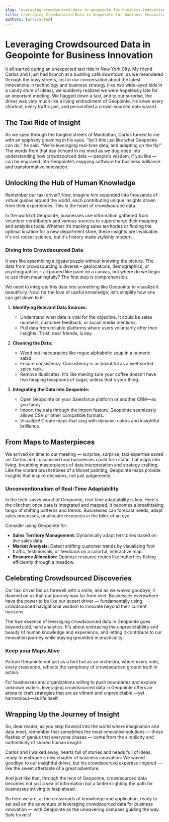 ```yaml
---
slug: leveraging-crowdsourced-data-in-geopointe-for-business-innovation
title: Leveraging Crowdsourced Data in Geopointe for Business Innovation
authors: [undirected]
---
```



# Leveraging Crowdsourced Data in Geopointe for Business Innovation

It all started during an unexpected taxi ride in New York City. My friend Carlos and I just had brunch at a bustling café downtown, as we meandered through the busy streets, lost in our conversation about the latest innovations in technology and business strategy (like two wide-eyed kids in a candy store of ideas), we suddenly realized we were hopelessly late for an important meeting. We flagged down a taxi, and to our surprise, the driver was very much like a living embodiment of Geopointe. He knew every shortcut, every traffic jam, and personified a crowd-sourced data wizard.

## The Taxi Ride of Insight

As we sped through the tangled streets of Manhattan, Carlos turned to me with an epiphany gleaming in his eyes. “Isn't this just like what Geopointe can do,” he said. “We’re leveraging real-time data, and adapting on the fly!” The words from that day echoed in my mind as we dug deep into understanding how crowdsourced data — people's wisdom, if you like — can be engraved into Geopointe’s mapping software for business brilliance and transformative innovation. 

## Unlocking the Hub of Human Knowledge 

Remember our taxi driver? Now, imagine him expanded into thousands of virtual guides around the world, each contributing unique insights drawn from their experiences. This is the heart of crowdsourced data. 

In the world of Geopointe, businesses use information gathered from volunteer contributors and various sources to supercharge their mapping and analytics tools. Whether it’s tracking sales territories or finding the optimal location for a new department store, these insights are invaluable. It's not rocket science, but it's history made stylishly modern.

### Diving Into Crowdsourced Data

It was like assembling a jigsaw puzzle without knowing the picture. The data from crowdsourcing is diverse – geolocations, demographics, or psychographics – all poured like paint on a canvas, but where do we begin to use them meaningfully? The first step is comprehension.

We need to integrate this data into something like Geopointe to visualize it beautifully. Now, for the love of useful knowledge, let’s simplify how one can get down to it:

1. **Identifying Relevant Data Sources:** 
   - Understand what data is vital for the objective. It could be sales numbers, customer feedback, or social media mentions.
   - Pull data from reliable platforms where users voluntarily offer their insights. Trust, dear friends, is key.

2. **Cleaning the Data:**
   - Weed out inaccuracies like rogue alphabetic soup in a numeric salad.
   - Ensure consistency. Consistency is as beautiful as a well-sorted spice rack.
   - Remove duplicates. It's like making sure your coffee doesn’t have two heaping teaspoons of sugar, unless that's your thing.

3. **Integrating the Data into Geopointe:**
   - Open Geopointe on your Salesforce platform or another CRM—as you fancy.
   - Import the data through the import feature. Geopointe seamlessly allows CSV or other compatible formats.
   - Visualize! Create maps that sing with dynamic colors and insightful brilliance.

## From Maps to Masterpieces

We arrived on time to our meeting — surprise, surprise, taxi expertise saved us! Carlos and I discussed how businesses could turn static, flat maps into living, breathing masterpieces of data interpretation and strategy crafting. Like the vibrant brushstrokes of a Monet painting, Geopointe maps provide insights that inspire decisions, not just judgements. 

### Unconventionalism of Real-Time Adaptability 

In the tech-savvy world of Geopointe, real-time adaptability is key. Here's the clincher: once data is integrated and mapped, it becomes a breathtaking tango of shifting patterns and trends. Businesses can forecast needs, adapt sales processes, or allocate resources in the blink of an eye.

Consider using Geopointe for:
- **Sales Territory Management:** Dynamically adapt territories based on live sales data.
- **Market Analysis:** Detect shifting customer trends by visualizing foot traffic, testimonials, or feedback on a colorful, interactive map.
- **Resource Allocation:** Optimize resource routes like butterflies flitting efficiently through a meadow.

## Celebrating Crowdsourced Discoveries

Our taxi driver bid us farewell with a smile, and as we waved goodbye, it dawned on us that our journey was far from over. Businesses everywhere have the power to be like our expert driver — fundamentally using crowdsourced navigational wisdom to innovate beyond their current horizons.

The true essence of leveraging crowdsourced data in Geopointe goes beyond cold, hard analytics. It's about embracing the unpredictability and beauty of human knowledge and experience, and letting it contribute to our innovation journey while staying grounded in practicality. 

### Keep your Maps Alive

Picture Geopointe not just as a tool but as an orchestra, where every note, every crescendo, reflects the symphony of crowdsourced ground truth in action.

For businesses and organizations willing to push boundaries and explore unknown waters, leveraging crowdsourced data in Geopointe offers an arena to craft strategies that are as vibrant and unpredictable —yet harmonious—as life itself.

## Wrapping Up the Journey of Insight

So, dear reader, as you step forward into the world where imagination and data meet, remember that sometimes the most innovative solutions — those flashes of genius that everyone chases — come from the simplicity and authenticity of shared human insight. 

Carlos and I walked away, hearts full of stories and heads full of ideas, ready to embrace a new chapter of business innovation. We waved goodbye to our insightful driver, but his crowdsourced expertise lingered — like the sweet aftertaste of a great adventure.

And just like that, through the lens of Geopointe, crowdsourced data becomes not just a sea of information but a lantern lighting the path for businesses striving to leap ahead. 

So here we are, at the crossroads of knowledge and application, ready to set sail on the adventure of leveraging crowdsourced data for business innovation — with Geopointe as the unwavering compass guiding the way. Safe travels!